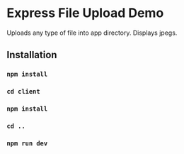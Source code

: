 # Express File Upload Demo

Uploads any type of file into app directory. Displays jpegs.

## Installation

### `npm install`

### `cd client`

### `npm install`

### `cd ..`

### `npm run dev`
